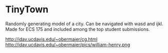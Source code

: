 TinyTown
========

Randomly generating model of a city. Can be navigated with wasd and ijkl. 
Made for ECS 175 and included among the top student submissions.

http://idav.ucdavis.edu/~obermaier/cg.html
http://idav.ucdavis.edu/~obermaier/pics/william-henry.png
